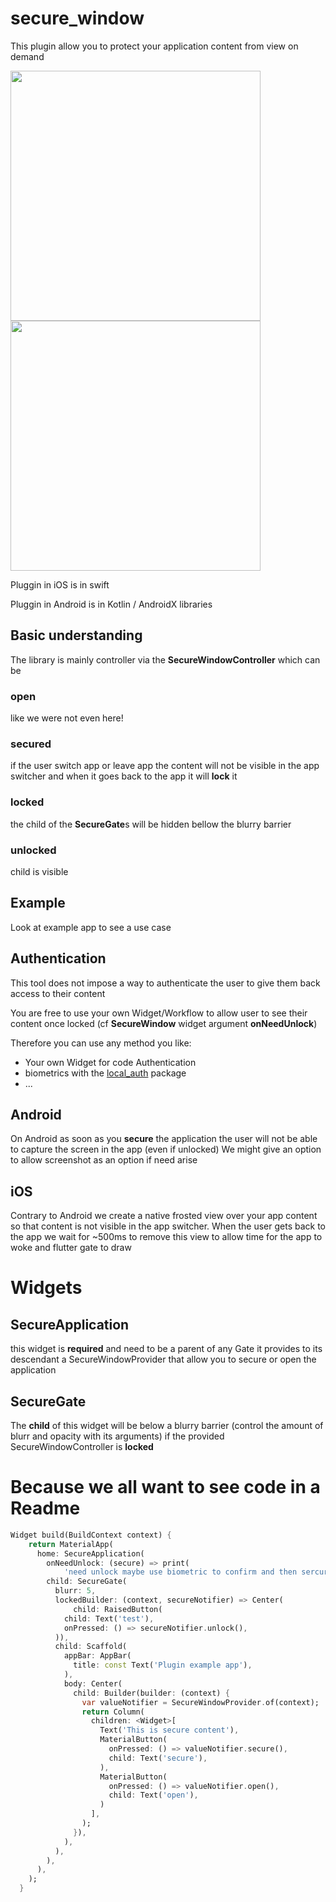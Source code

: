 # secure_window

This plugin allow you to protect your application content from view on demand

<img src="https://raw.githubusercontent.com/neckaros/secure_window/master/android_appswitcher.JPG" height="400" /> <img src="https://raw.githubusercontent.com/neckaros/secure_window/master/Gate_ios.jpg" height="400" />

Pluggin in iOS is in swift

Pluggin in Android is in Kotlin / AndroidX libraries

## Basic understanding

The library is mainly controller via the **SecureWindowController** which can be

### open
like we were not even here!

### secured
if the user switch app or leave app the content will not be visible in the app switcher
and when it goes back to the app it will **lock** it



### locked
the child of the **SecureGate**s will be hidden bellow the blurry barrier

### unlocked
child is visible

## Example

Look at example app to see a use case

## Authentication

This tool does not impose a way to authenticate the user to give them back access to their content

You are free to use your own Widget/Workflow to allow user to see their content once locked (cf **SecureWindow** widget argument **onNeedUnlock**)

Therefore you can use any method you like:
* Your own Widget for code Authentication
* biometrics with the [local_auth](https://pub.dev/packages/local_auth) package
* ...

## Android
On Android as soon as you **secure** the application the user will not be able to capture the screen in the app (even if unlocked)
We might give an option to allow screenshot as an option if need arise

## iOS
Contrary to Android we create a native frosted view over your app content so that content is not visible in the app switcher.
When the user gets back to the app we wait for ~500ms to remove this view to allow time for the app to woke and flutter gate to draw

# Widgets

## SecureApplication

this widget is **required** and need to be a parent of any Gate
it provides to its descendant a SecureWindowProvider that allow you to secure or open the application

## SecureGate

The **child** of this widget will be below a blurry barrier (control the amount of blurr and opacity with its arguments)
if the provided SecureWindowController is **locked**

# Because we all want to see code in a Readme
```dart
Widget build(BuildContext context) {
    return MaterialApp(
      home: SecureApplication(
        onNeedUnlock: (secure) => print(
            'need unlock maybe use biometric to confirm and then sercure.unlock()'),
        child: SecureGate(
          blurr: 5,
          lockedBuilder: (context, secureNotifier) => Center(
              child: RaisedButton(
            child: Text('test'),
            onPressed: () => secureNotifier.unlock(),
          )),
          child: Scaffold(
            appBar: AppBar(
              title: const Text('Plugin example app'),
            ),
            body: Center(
              child: Builder(builder: (context) {
                var valueNotifier = SecureWindowProvider.of(context);
                return Column(
                  children: <Widget>[
                    Text('This is secure content'),
                    MaterialButton(
                      onPressed: () => valueNotifier.secure(),
                      child: Text('secure'),
                    ),
                    MaterialButton(
                      onPressed: () => valueNotifier.open(),
                      child: Text('open'),
                    )
                  ],
                );
              }),
            ),
          ),
        ),
      ),
    );
  }
```